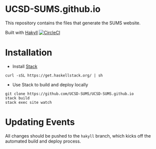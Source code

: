 # UCSD-SUMS.github.io
This repository contains the files that generate the SUMS website.

Built with [Hakyll](https://jaspervdj.be/hakyll/) [![CircleCI](https://circleci.com/gh/UCSD-SUMS/UCSD-SUMS.github.io/tree/master.svg?style=svg)](https://circleci.com/gh/UCSD-SUMS/UCSD-SUMS.github.io/tree/hakyll)

# Installation
- Install [Stack](https://www.haskellstack.org/)
```
curl -sSL https://get.haskellstack.org/ | sh
```
- Use Stack to build and deploy locally
```
git clone https://github.com/UCSD-SUMS/UCSD-SUMS.github.io
stack build
stack exec site watch
```

# Updating Events

All changes should be pushed to the `hakyll` branch, which kicks off the automated
build and deploy process.
